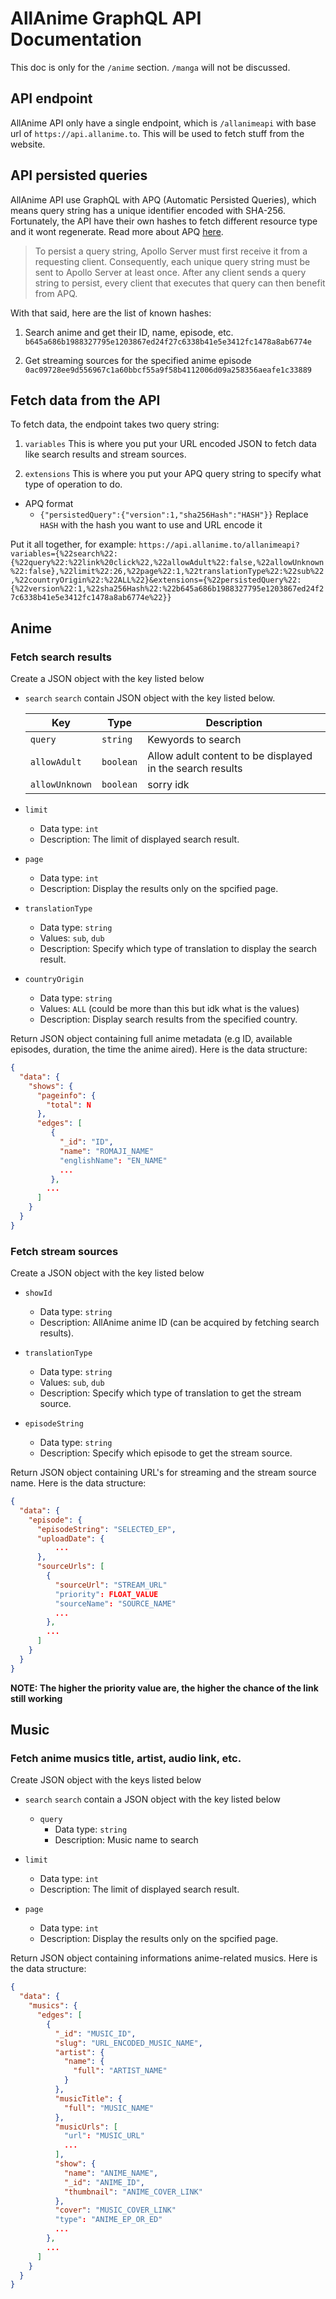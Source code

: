 # AllAnime GraphQL API Documentation
This doc is only for the `/anime` section. `/manga` will not be discussed.

## API endpoint
AllAnime API only have a single endpoint, which is `/allanimeapi` with base url of `https://api.allanime.to`. This will be used to fetch stuff from the website.

## API persisted queries
AllAnime API use GraphQL with APQ (Automatic Persisted Queries), which means query string has a unique identifier encoded with SHA-256. Fortunately, the API have their own hashes to fetch different resource type and it wont regenerate. Read more about APQ [here](https://www.apollographql.com/docs/apollo-server/performance/apq/).

> To persist a query string, Apollo Server must first receive it from a requesting client.
> Consequently, each unique query string must be sent to Apollo Server at least once.
> After any client sends a query string to persist, every client that executes that query can then benefit from APQ.

With that said, here are the list of known hashes:

1. Search anime and get their ID, name, episode, etc.
`b645a686b1988327795e1203867ed24f27c6338b41e5e3412fc1478a8ab6774e`

2. Get streaming sources for the specified anime episode
`0ac09728ee9d556967c1a60bbcf55a9f58b4112006d09a258356aeafe1c33889`

## Fetch data from the API
To fetch data, the endpoint takes two query string:

1. `variables`
This is where you put your URL encoded JSON to fetch data like search results and stream sources.

2. `extensions`
This is where you put your APQ query string to specify what type of operation to do.

  * APQ format
    * `{"persistedQuery":{"version":1,"sha256Hash":"HASH"}}`
    Replace `HASH` with the hash you want to use and URL encode it

Put it all together, for example:
`https://api.allanime.to/allanimeapi?variables={%22search%22:{%22query%22:%22link%20click%22,%22allowAdult%22:false,%22allowUnknown%22:false},%22limit%22:26,%22page%22:1,%22translationType%22:%22sub%22,%22countryOrigin%22:%22ALL%22}&extensions={%22persistedQuery%22:{%22version%22:1,%22sha256Hash%22:%22b645a686b1988327795e1203867ed24f27c6338b41e5e3412fc1478a8ab6774e%22}}`

## Anime

### Fetch search results
Create a JSON object with the key listed below

* `search`
  `search` contain JSON object with the key listed below.

  | Key | Type | Description |
  | ----- | ---- | -----------
  | `query` | `string` | Kewyords to search |
  | `allowAdult` | `boolean` | Allow adult content to be displayed in the search results |
  | `allowUnknown` | `boolean` | sorry idk |

* `limit`
  * Data type: `int`
  * Description: The limit of displayed search result.

* `page`
  * Data type: `int`
  * Description: Display the results only on the spcified page.

* `translationType`
  * Data type: `string`
  * Values: `sub`, `dub`
  * Description: Specify which type of translation to display the search result.

* `countryOrigin`
  * Data type: `string`
  * Values: `ALL` (could be more than this but idk what is the values)
  * Description: Display search results from the specified country.

Return JSON object containing full anime metadata (e.g ID, available episodes, duration, the time the anime aired). Here is the data structure:

```json
{
  "data": {
    "shows": {
      "pageinfo": {
        "total": N
      },
      "edges": [
         {
           "_id": "ID",
           "name": "ROMAJI_NAME"
           "englishName": "EN_NAME"
           ...
         },
        ...
      ]
    }
  }
}
```

### Fetch stream sources
Create a JSON object with the key listed below

* `showId`
  * Data type: `string`
  * Description: AllAnime anime ID (can be acquired by fetching search results).

* `translationType`
  * Data type: `string`
  * Values: `sub`, `dub`
  * Description: Specify which type of translation to get the stream source.

* `episodeString`
  * Data type: `string`
  * Description: Specify which episode to get the stream source.

Return JSON object containing URL's for streaming and the stream source name. Here is the data structure:

```json
{
  "data": {
    "episode": {
      "episodeString": "SELECTED_EP",
      "uploadDate": {
          ...
      },
      "sourceUrls": [
        {
          "sourceUrl": "STREAM_URL"
          "priority": FLOAT_VALUE
          "sourceName": "SOURCE_NAME"
          ...
        },
        ...
      ]
    }
  }
}
```

**NOTE: The higher the priority value are, the higher the chance of the link still working**

## Music

### Fetch anime musics title, artist, audio link, etc.
Create JSON object with the keys listed below

* `search`
  `search` contain a JSON object with the key listed below

   * `query`
     * Data type: `string`
     * Description: Music name to search

* `limit`
  * Data type: `int`
  * Description: The limit of displayed search result.

* `page`
  * Data type: `int`
  * Description: Display the results only on the spcified page.

Return JSON object containing informations anime-related musics. Here is the data structure:

```json
{
  "data": {
    "musics": {
      "edges": [
        {
          "_id": "MUSIC_ID",
          "slug": "URL_ENCODED_MUSIC_NAME",
          "artist": {
            "name": {
              "full": "ARTIST_NAME"
            }
          },
          "musicTitle": {
            "full": "MUSIC_NAME"
          },
          "musicUrls": [
            "url": "MUSIC_URL"
            ...
          ],
          "show": {
            "name": "ANIME_NAME",
            "_id": "ANIME_ID",
            "thumbnail": "ANIME_COVER_LINK"
          },
          "cover": "MUSIC_COVER_LINK"
          "type": "ANIME_EP_OR_ED"
          ...
        },
        ...
      ]
    }
  }
}
```
